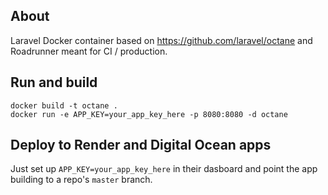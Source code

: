 ## About

Laravel Docker container based on https://github.com/laravel/octane and Roadrunner meant for CI / production.

## Run and build

```
docker build -t octane .
docker run -e APP_KEY=your_app_key_here -p 8080:8080 -d octane
```

## Deploy to Render and Digital Ocean apps

Just set up `APP_KEY=your_app_key_here` in their dasboard and point the app building to a repo's `master` branch.

